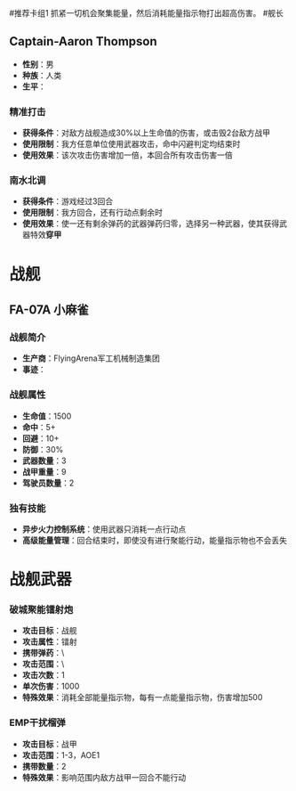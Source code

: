 #推荐卡组1
抓紧一切机会聚集能量，然后消耗能量指示物打出超高伤害。
#舰长  
## Captain-Aaron Thompson  
+ **性别**：男 
+ **种族**：人类
+ **生平**：

### 精准打击
- **获得条件**：对敌方战舰造成30%以上生命值的伤害，或击毁2台敌方战甲
- **使用限制**：我方任意单位使用武器攻击，命中闪避判定均结束时
- **使用效果**：该次攻击伤害增加一倍，本回合所有攻击伤害一倍
 
### 南水北调
- **获得条件**：游戏经过3回合
- **使用限制**：我方回合，还有行动点剩余时
- **使用效果**：使一还有剩余弹药的武器弹药归零，选择另一种武器，使其获得武器特效**穿甲**

# 战舰
## FA-07A 小麻雀
### 战舰简介
+ **生产商**：FlyingArena军工机械制造集团
+ **事迹**：

### 战舰属性
+ **生命值**：1500  
+ **命中**：5+  
+ **回避**：10+  
+ **防御**：30%  
+ **武器数量**：3  
+ **战甲重量**：9  
+ **驾驶员数量**：2
  
### 独有技能
+ **异步火力控制系统**：使用武器只消耗一点行动点  
+ **高级能量管理**：回合结束时，即使没有进行聚能行动，能量指示物也不会丢失

# 战舰武器

### 破城聚能镭射炮
- **攻击目标**：战舰  
- **攻击属性**：镭射  
- **携带弹药**：\  
- **攻击范围**：\  
- **攻击次数**：1  
- **单次伤害**：1000  
- **特殊效果**：消耗全部能量指示物，每有一点能量指示物，伤害增加500

### EMP干扰榴弹
- **攻击目标**：战甲
- **攻击范围**：1-3，AOE1  
- **携带数量**：2  
- **特殊效果**：影响范围内敌方战甲一回合不能行动
